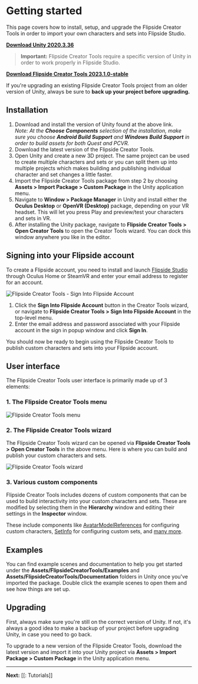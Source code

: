 # Getting started

This page covers how to install, setup, and upgrade the Flipside Creator Tools in order to import your own characters and sets into Flipside Studio.

**[Download Unity 2020.3.36](https://unity3d.com/unity/whats-new/2020.3.36)**

> **Important:** Flipside Creator Tools require a specific version of Unity in order to work properly in Flipside Studio.

**[Download Flipside Creator Tools 2023.1.0-stable](https://flipside.nyc3.cdn.digitaloceanspaces.com/releases/creator-tools/FlipsideCreatorTools-2023.1.0-stable.unitypackage)**

If you're upgrading an existing Flipside Creator Tools project from an older version of Unity, always be sure to **back up your project before upgrading.**

## Installation

1. Download and install the version of Unity found at the above link.<br>
   _Note: At the **Choose Components** selection of the installation, make sure you choose **Android Build Support** and **Windows Build Support** in order to build assets for both Quest and PCVR._
2. Download the latest version of the Flipside Creator Tools.
3. Open Unity and create a new 3D project. The same project can be used to create multiple characters and sets or you can split them up into multiple projects which makes building and publishing individual character and set changes a little faster.
4. Import the Flipside Creator Tools package from step 2 by choosing **Assets > Import
   Package > Custom Package** in the Unity application menu.
5. Navigate to **Window > Package Manager** in Unity and install either the **Oculus Desktop** or **OpenVR (Desktop)** package, depending on your VR headset. This will let you press Play and preview/test your characters and sets in VR.
6. After installing the Unity package, navigate to **Flipside Creator Tools > Open Creator Tools** to open the Creator Tools wizard. You can dock this window anywhere you like in the editor.

## Signing into your Flipside account

To create a Flipside account, you need to install and launch [Flipside Studio](https://www.flipsidexr.com/get-flipside) through Oculus Home or SteamVR and enter your email address to register for an account.

![Flipside Creator Tools - Sign Into Flipside Account](https://www.flipsidexr.com/files/docs/2023.1/CT_sign-in.png)

1. Click the **Sign Into Flipside Account** button in the Creator Tools wizard, or navigate to **Flipside Creator Tools > Sign Into Flipside Account** in the top-level menu.
2. Enter the email address and password associated with your Flipside account in the sign in popup window and click **Sign In**.

You should now be ready to begin using the Flipside Creator Tools to publish custom characters and sets into your Flipside account.

## User interface

The Flipside Creator Tools user interface is primarily made up of 3 elements:

### 1. The Flipside Creator Tools menu

![Flipside Creator Tools menu](https://www.flipsidexr.com/files/docs/2023.1/CT_tab.png)

### 2\. The Flipside Creator Tools wizard

The Flipside Creator Tools wizard can be opened via **Flipside Creator Tools > Open Creator Tools** in the above menu. Here is where you can build and publish your custom characters and sets.

![Flipside Creator Tools wizard](https://www.flipsidexr.com/files/docs/2023.1/CT_window.png)

### 3\. Various custom components

Flipside Creator Tools includes dozens of custom components that can be used to build interactivity into your custom characters and sets. These are modified by selecting them in the **Hierarchy** window and editing their settings in the **Inspector** window.

These include components like [AvatarModelReferences](/docs/2021.1/creator-tools/references/custom-components/avatarmodelreferences) for configuring custom characters, [SetInfo](/docs/2021.1/creator-tools/references/custom-components/setinfo) for configuring custom sets, and [many more](/docs/2021.1/creator-tools/references/custom-components).

## Examples

You can find example scenes and documentation to help you get started under the **Assets/FlipsideCreatorTools/Examples** and **Assets/FlipsideCreatorTools/Documentation** folders in Unity once you've imported the package. Double click the example scenes to open them and see how things are set up.

## Upgrading

First, always make sure you're still on the correct version of Unity. If not, it's always a good idea to make a backup of your project before upgrading Unity, in case you need to go back.

To upgrade to a new version of the Flipside Creator Tools, download the latest version and import it into your Unity project via **Assets > Import Package > Custom Package** in the Unity application menu.

---

**Next:** [[: Tutorials]]
